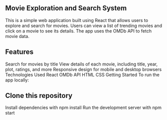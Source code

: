 ## Movie Exploration and Search System
This is a simple web application built using React that allows users to explore and search for movies. Users can view a list of trending movies and click on a movie to see its details. The app uses the OMDb API to fetch movie data.

## Features
Search for movies by title
View details of each movie, including title, year, plot, ratings, and more
Responsive design for mobile and desktop browsers
Technologies Used
React
OMDb API
HTML
CSS
Getting Started
To run the app locally:

## Clone this repository
Install dependencies with npm install
Run the development server with npm start